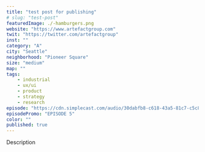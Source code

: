 ```yaml
---
title: "test post for publishing"
# slug: "test-post"
featuredImage: ./-hamburgers.png
website: "https://www.artefactgroup.com"
twit: "https://twitter.com/artefactgroup"
inst: ""
category: "A"
city: "Seattle"
neighborhood: "Pioneer Square"
size: "medium"
map: ""
tags:
    - industrial
    - ux/ui
    - product
    - strategy
    - research
episode: "https://cdn.simplecast.com/audio/30dabfb8-c618-43a5-81c7-c5c83750983a/episodes/fbcb8e91-6628-4147-aef6-d5b3a08c8986/audio/00ba3747-d513-4066-8027-a3e511e685f5/default_tc.mp3"
episodePromo: "EPISODE 5"
color: ""
published: true
---
```


Description
